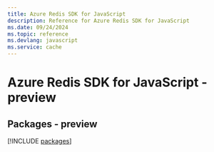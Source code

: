 ```yaml
---
title: Azure Redis SDK for JavaScript
description: Reference for Azure Redis SDK for JavaScript
ms.date: 09/24/2024
ms.topic: reference
ms.devlang: javascript
ms.service: cache
---
```

# Azure Redis SDK for JavaScript - preview
## Packages - preview
[!INCLUDE [packages](redis-index.md)]